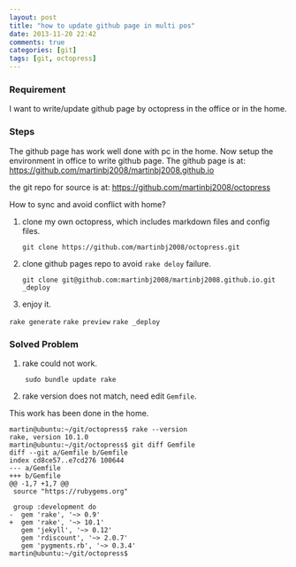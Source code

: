```yaml
---
layout: post
title: "how to update github page in multi pos"
date: 2013-11-20 22:42
comments: true
categories: [git]
tags: [git, octopress]
---
```


### Requirement
I want to write/update github page by octopress in the office
or in the home.

### Steps
The github page has work well done with pc in the home.
Now setup the environment in office to write github page.
The github page is at:
    https://github.com/martinbj2008/martinbj2008.github.io

the git repo for source is at:
    https://github.com/martinbj2008/octopress

How to sync and avoid conflict with home?

<!-- more -->

1. clone my own octopress, which includes markdown files and config files.
    ```
    git clone https://github.com/martinbj2008/octopress.git
    ```

2. clone github pages repo to avoid `rake deloy` failure.
    ```
    git clone git@github.com:martinbj2008/martinbj2008.github.io.git _deploy
    ```

3. enjoy it.

`rake generate`  `rake preview` `rake _deploy`

### Solved Problem

1. rake could not work.
```
    sudo bundle update rake
```

2. rake version does not match, need edit `Gemfile`.

This work has been done in the home.
```
martin@ubuntu:~/git/octopress$ rake --version
rake, version 10.1.0
martin@ubuntu:~/git/octopress$ git diff Gemfile
diff --git a/Gemfile b/Gemfile
index cd8ce57..e7cd276 100644
--- a/Gemfile
+++ b/Gemfile
@@ -1,7 +1,7 @@
 source "https://rubygems.org"
 
 group :development do
-  gem 'rake', '~> 0.9'
+  gem 'rake', '~> 10.1'
   gem 'jekyll', '~> 0.12'
   gem 'rdiscount', '~> 2.0.7'
   gem 'pygments.rb', '~> 0.3.4'
martin@ubuntu:~/git/octopress$ 
```
